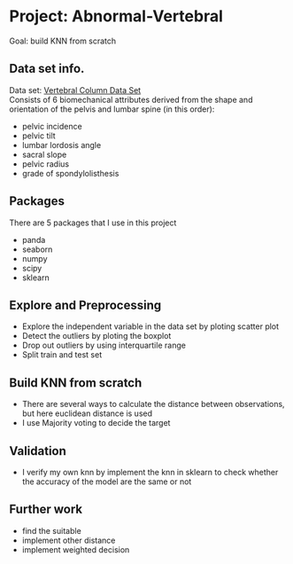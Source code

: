 # Project: Abnormal-Vertebral
  
  Goal: build KNN from scratch

## Data set info.
Data set: [Vertebral Column Data Set](https://archive.ics.uci.edu/ml/datasets/vertebral+column#)<br />
Consists of 6 biomechanical attributes derived from the shape and orientation of the pelvis and lumbar spine (in this order):
* pelvic incidence
* pelvic tilt
* lumbar lordosis angle
* sacral slope
* pelvic radius
* grade of spondylolisthesis<br />

## Packages
There are 5 packages that I use in this project
* panda
* seaborn
* numpy
* scipy
* sklearn

## Explore and Preprocessing
*  Explore the independent variable in the data set by ploting scatter plot
*  Detect the outliers by ploting the boxplot
*  Drop out outliers by using interquartile range 
*  Split train and test set

## Build KNN from scratch
* There are several ways to calculate the distance between observations, but here euclidean distance is used
* I use Majority voting to decide the target

## Validation 
* I verify my own knn by implement the knn in sklearn to check whether the accuracy of the model are the same or not

## Further work
* find the suitable
* implement other distance
* implement weighted decision


